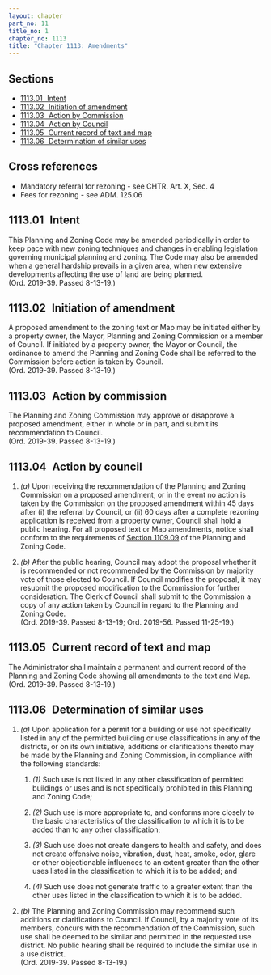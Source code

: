 ```yaml
---
layout: chapter
part_no: 11
title_no: 1
chapter_no: 1113
title: "Chapter 1113: Amendments"
---
```


## Sections

* [1113.01   Intent](#111301-intent)
* [1113.02   Initiation of amendment](#111302-initiation-of-amendment)
* [1113.03   Action by Commission](#111303-action-by-commission)
* [1113.04   Action by Council](#111304-action-by-council)
* [1113.05   Current record of text and map](#111305-current-record-of-text-and-map)
* [1113.06   Determination of similar uses](#111306-determination-of-similar-uses)

## Cross references

* Mandatory referral for rezoning - see CHTR. Art. X, Sec. 4
* Fees for rezoning - see ADM. 125.06

## 1113.01   Intent

This Planning and Zoning Code may be amended periodically in order to keep pace
with new zoning techniques and changes in enabling legislation governing
municipal planning and zoning. The Code may also be amended when a general
hardship prevails in a given area, when new extensive developments affecting the
use of land are being planned.\
(Ord. 2019-39. Passed 8-13-19.)

## 1113.02   Initiation of amendment

A proposed amendment to the zoning text or Map may be initiated either by a
property owner, the Mayor, Planning and Zoning Commission or a member of
Council. If initiated by a property owner, the Mayor or Council, the ordinance
to amend the Planning and Zoning Code shall be referred to the Commission
before action is taken by Council.\
(Ord. 2019-39. Passed 8-13-19.)

## 1113.03   Action by commission

The Planning and Zoning Commission may approve or disapprove a proposed
amendment, either in whole or in part, and submit its recommendation to
Council.\
(Ord. 2019-39. Passed 8-13-19.)

## 1113.04   Action by council

1. _(a)_ Upon receiving the recommendation of the Planning and Zoning Commission
on a proposed amendment, or in the event no action is taken by the Commission on
the proposed amendment within 45 days after (i) the referral by Council, or (ii)
60 days after a complete rezoning application is received from a property owner,
Council shall hold a public hearing. For all proposed text or Map amendments,
notice shall conform to the requirements of [Section 1109.09][] of the Planning
and Zoning Code.

2. _(b)_ After the public hearing, Council may adopt the proposal whether it is
recommended or not recommended by the Commission by majority vote of those
elected to Council. If Council modifies the proposal, it may resubmit the
proposed modification to the Commission for further consideration. The Clerk of
Council shall submit to the Commission a copy of any action taken by Council in
regard to the Planning and Zoning Code.\
(Ord. 2019-39. Passed 8-13-19; Ord. 2019-56. Passed 11-25-19.)

## 1113.05   Current record of text and map

The Administrator shall maintain a permanent and current record of the Planning
and Zoning Code showing all amendments to the text and Map.\
(Ord. 2019-39. Passed 8-13-19.)

## 1113.06   Determination of similar uses

1. _(a)_ Upon application for a permit for a building or use not specifically
listed in any of the permitted building or use classifications in any of the
districts, or on its own initiative, additions or clarifications thereto may be
made by the Planning and Zoning Commission, in compliance with the following
standards:

    1. _(1)_ Such use is not listed in any other classification of permitted
    buildings or uses and is not specifically prohibited in this Planning and
    Zoning Code;

    2. _(2)_ Such use is more appropriate to, and conforms more closely to the
    basic characteristics of the classification to which it is to be added than
    to any other classification;

    3. _(3)_ Such use does not create dangers to health and safety, and does not
    create offensive noise, vibration, dust, heat, smoke, odor, glare or other
    objectionable influences to an extent greater than the other uses listed in
    the classification to which it is to be added; and

    4. _(4)_ Such use does not generate traffic to a greater extent than the
    other uses listed in the classification to which it is to be added.

2. _(b)_ The Planning and Zoning Commission may recommend such additions or
clarifications to Council. If Council, by a majority vote of its members,
concurs with the recommendation of the Commission, such use shall be deemed to
be similar and permitted in the requested use district. No public hearing shall
be required to include the similar use in a use district.\
(Ord. 2019-39. Passed 8-13-19.)

[Section 1109.09]:</chapters/chapter-1109-administration-and-enforcement/#110909-public-hearing-notifications-and-hearings>
